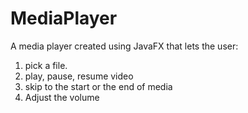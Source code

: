# MediaPlayer
A media player created using JavaFX that lets the user:  
1. pick a file. 
2. play, pause, resume video
3. skip to the start or the end of media
4. Adjust the volume 


